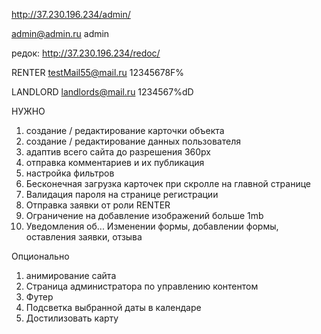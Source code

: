 

http://37.230.196.234/admin/

admin@admin.ru
admin

редок: http://37.230.196.234/redoc/


RENTER
testMail55@mail.ru
12345678F%


LANDLORD
landlords@mail.ru
1234567%dD


НУЖНО
1. создание / редактирование карточки объекта
2. создание / редактирование данных пользователя
3. адаптив всего сайта до разрешения 360px
4. отправка комментариев и их публикация
5. настройка фильтров
6. Бесконечная загрузка карточек при скролле на главной странице
7. Валидация пароля на странице регистрации
8. Отправка заявки от роли RENTER
9. Ограничение на добавление изображений больше 1mb
10. Уведомления об... Изменении формы, добавлении формы, оставления заявки, отзыва

Опционально
1. анимирование сайта
2. Страница администратора по управлению контентом
3. Футер
4. Подсветка выбранной даты в календаре
5. Достилизовать карту
